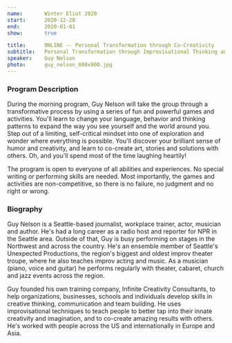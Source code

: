 ```yaml
---
name:       Winter Eliot 2020
start:      2020-12-28
end:        2020-01-01
show:       true

title:      ONLINE -- Personal Transformation through Co-Creativity
subtitle:   Personal Transformation through Improvisational Thinking and Group Co-Creativity
speaker:    Guy Nelson
photo:      guy_nelson_600x900.jpg
---
```


### Program Description

During the morning program, Guy Nelson will take the group through a transformative process by using a series of fun and powerful games and activities. You'll learn to change your language, behavior and thinking patterns to expand the way you see yourself and the world around you. Step out of a limiting, self-critical mindset into one of exploration and wonder where everything is possible. You'll discover your brilliant sense of humor and creativity, and learn to co-create art, stories and solutions with others. Oh, and you'll spend most of the time laughing heartily!

The program is open to everyone of all abilities and experiences. No special writing or performing skills are needed. Most importantly, the games and activities are non-competitive, so there is no failure, no judgment and no right or wrong.

### Biography

Guy Nelson is a Seattle-based journalist, workplace trainer, actor, musician and author. He's had a long career as a radio host and reporter for NPR in the Seattle area. Outside of that, Guy is busy performing on stages in the Northwest and across the country. He's an ensemble member of Seattle's Unexpected Productions, the region's biggest and oldest improv theater troupe, where he also teaches improv acting and music. As a musician (piano, voice and guitar) he performs regularly with theater, cabaret, church and jazz events across the region.

Guy founded his own training company, Infinite Creativity Consultants, to help organizations, businesses, schools and individuals develop skills in creative thinking, communication and team building. He uses improvisational techniques to teach people to better tap into their innate creativity and imagination, and to co-create amazing results with others. He's worked with people across the US and internationally in Europe and Asia.